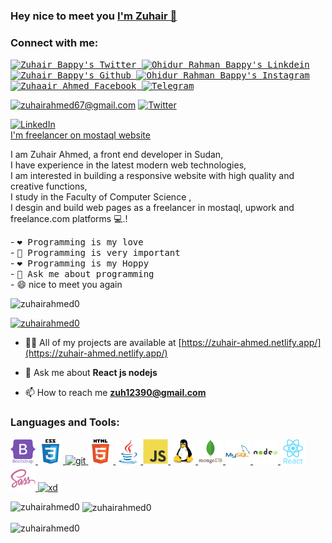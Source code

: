 ### Hey nice to meet you <a href="https://zuhair-ahmed.netlify.app/"> I'm Zuhair 👋</a>
	
<p align="left">
	<h3 align="left">Connect with me:</h3>
<samp>
	
  <a href="https://twitter.com/Zuhair_Ahmed0">
	<img  alt="Zuhair Bappy's Twitter" width="32px" src="https://cdn.jsdelivr.net/npm/simple-icons@v6/icons/twitter.svg" />
  </a>
  <a href="https://www.linkedin.com/in/zuhair-ahmed-8736b0227/">
	<img  alt="Ohidur Rahman Bappy's Linkdein" width="32px" src="https://cdn.jsdelivr.net/npm/simple-icons@v6/icons/linkedin.svg" />
  </a>
  <a href="https://github.com/ZuhairAhmed0">
	<img  alt="Zuhair Bappy's Github" width="32px" src="https://cdn.jsdelivr.net/npm/simple-icons@v6/icons/github.svg" />
</a>
  <a href="https://wa.me/0997313128">
	 <img  alt="Ohidur Rahman Bappy's Instagram" width="32px" src="https://cdn.jsdelivr.net/npm/simple-icons@v6/icons/whatsapp.svg" />
  </a>
  <a href="https://www.facebook.com/Zuhair.dev">
	<img  alt="Zuhaair Ahmed Facebook" width="32px" src="https://cdn.jsdelivr.net/npm/simple-icons@v6/icons/facebook.svg" />
  </a>
  <a href="https://t.me/ZUH67"> 
	<img width="32px" src="https://cdn.jsdelivr.net/npm/simple-icons@v6/icons/telegram.svg"  alt="Telegram"></img> 
</a>
</samp>
<br>
</p>

<p align="left">
<a href="mailto:zuhairahmed67@gmail.com,..."><img src="http://img.shields.io/badge/zuhairahmed67@gmail.com-_?label=Send%20Mail&style=social&logo=gmail" alt="zuhairahmed67@gmail.com"></a>
<a href="https://twitter.com/Zuhair_Ahmed0"><img src="https://img.shields.io/twitter/follow/Zuhair_Ahmed0" alt="Twitter"></a>

<a href="https://www.linkedin.com/in/zuhair-ahmed-8736b0227"><img src="https://img.shields.io/badge/-122-_?label=LinkedIn&style=social&logo=linkedin" alt="LinkedIn"></a>
	<br>
	<a href="https://mostaql.com/u/Zuhair_67">
	 I'm freelancer on mostaql website
  </a>
</p>


<p>
	I am Zuhair Ahmed, a front end developer in Sudan, <br> I have experience in the latest modern web technologies, <br> I am interested in building a responsive website with high quality and creative functions, <br>  I study in the Faculty of Computer Science , <br> I desgin and build web pages as a freelancer in mostaql, upwork and freelance.com platforms 💻.!
	
</p>

<p>
	- <samp>❤️ Programming is my love </samp> <br>
	- <samp>👯 Programming is very important </samp> <br>
	- <samp>❤️ Programming is my Hoppy </samp> <br>
	- <samp>💬 Ask me about programming</samp> <br>
	- <span>😄  nice to meet you again</span>
</P>
<p align="left"> <img src="https://komarev.com/ghpvc/?username=zuhairahmed0&label=Profile%20views&color=0e75b6&style=flat" alt="zuhairahmed0" /> </p>

<p align="left"> <a href="https://github.com/ryo-ma/github-profile-trophy"><img src="https://github-profile-trophy.vercel.app/?username=zuhairahmed0" alt="zuhairahmed0" /></a> </p>




- 👨‍💻 All of my projects are available at [https://zuhair-ahmed.netlify.app/](https://zuhair-ahmed.netlify.app/)

- 💬 Ask me about **React js nodejs**

- 📫 How to reach me **zuh12390@gmail.com**



<h3 align="left">Languages and Tools:</h3>
<p align="left"> <a href="https://getbootstrap.com" target="_blank" rel="noreferrer"> <img src="https://raw.githubusercontent.com/devicons/devicon/master/icons/bootstrap/bootstrap-plain-wordmark.svg" alt="bootstrap" width="40" height="40"/> </a> <a href="https://www.w3schools.com/css/" target="_blank" rel="noreferrer"> <img src="https://raw.githubusercontent.com/devicons/devicon/master/icons/css3/css3-original-wordmark.svg" alt="css3" width="40" height="40"/> </a> <a href="https://git-scm.com/" target="_blank" rel="noreferrer"> <img src="https://www.vectorlogo.zone/logos/git-scm/git-scm-icon.svg" alt="git" width="40" height="40"/> </a> <a href="https://www.w3.org/html/" target="_blank" rel="noreferrer"> <img src="https://raw.githubusercontent.com/devicons/devicon/master/icons/html5/html5-original-wordmark.svg" alt="html5" width="40" height="40"/> </a> <a href="https://www.java.com" target="_blank" rel="noreferrer"> <img src="https://raw.githubusercontent.com/devicons/devicon/master/icons/java/java-original.svg" alt="java" width="40" height="40"/> </a> <a href="https://developer.mozilla.org/en-US/docs/Web/JavaScript" target="_blank" rel="noreferrer"> <img src="https://raw.githubusercontent.com/devicons/devicon/master/icons/javascript/javascript-original.svg" alt="javascript" width="40" height="40"/> </a> <a href="https://www.linux.org/" target="_blank" rel="noreferrer"> <img src="https://raw.githubusercontent.com/devicons/devicon/master/icons/linux/linux-original.svg" alt="linux" width="40" height="40"/> </a> <a href="https://www.mongodb.com/" target="_blank" rel="noreferrer"> <img src="https://raw.githubusercontent.com/devicons/devicon/master/icons/mongodb/mongodb-original-wordmark.svg" alt="mongodb" width="40" height="40"/> </a> <a href="https://www.mysql.com/" target="_blank" rel="noreferrer"> <img src="https://raw.githubusercontent.com/devicons/devicon/master/icons/mysql/mysql-original-wordmark.svg" alt="mysql" width="40" height="40"/> </a> <a href="https://nodejs.org" target="_blank" rel="noreferrer"> <img src="https://raw.githubusercontent.com/devicons/devicon/master/icons/nodejs/nodejs-original-wordmark.svg" alt="nodejs" width="40" height="40"/> </a> <a href="https://reactjs.org/" target="_blank" rel="noreferrer"> <img src="https://raw.githubusercontent.com/devicons/devicon/master/icons/react/react-original-wordmark.svg" alt="react" width="40" height="40"/> </a> <a href="https://sass-lang.com" target="_blank" rel="noreferrer"> <img src="https://raw.githubusercontent.com/devicons/devicon/master/icons/sass/sass-original.svg" alt="sass" width="40" height="40"/> </a> <a href="https://www.adobe.com/products/xd.html" target="_blank" rel="noreferrer"> <img src="https://cdn.worldvectorlogo.com/logos/adobe-xd.svg" alt="xd" width="40" height="40"/> </a> </p>

<p><img align="left" src="https://github-readme-stats.vercel.app/api/top-langs?username=zuhairahmed0&show_icons=true&locale=en&layout=compact" alt="zuhairahmed0" /></p>

<p>&nbsp;<img align="center" src="https://github-readme-stats.vercel.app/api?username=zuhairahmed0&show_icons=true&locale=en" alt="zuhairahmed0" /></p>

<p><img align="center" src="https://github-readme-streak-stats.herokuapp.com/?user=zuhairahmed0&" alt="zuhairahmed0" /></p>


	
<!--
**ZuhairAhmed0/ZuhairAhmed0** is a ✨ _special_ ✨ repository because its `README.md` (this file) appears on your GitHub profile.

Here are some ideas to get you started:

- 🔭 I’m currently working on ...
- 🌱 I’m currently learning ...
- 👯 I’m looking to collaborate on ...
- 🤔 I’m looking for help with ...
- 💬 Ask me about ...
- 📫 How to reach me: ...
- 😄 Pronouns: ...
- ⚡ Fun fact: ...
-->
